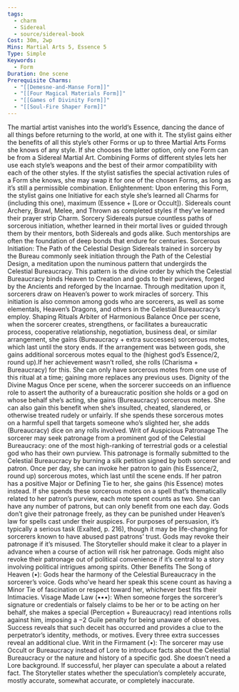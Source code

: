 ```yaml
---
tags:
  - charm
  - Sidereal
  - source/sidereal-book
Cost: 30m, 2wp
Mins: Martial Arts 5, Essence 5
Type: Simple
Keywords:
  - Form
Duration: One scene
Prerequisite Charms:
  - "[[Demesne-and-Manse Form]]"
  - "[[Four Magical Materials Form]]"
  - "[[Games of Divinity Form]]"
  - "[[Soul-Fire Shaper Form]]"
---
```

The martial artist vanishes into the world’s Essence, dancing the dance of all things before returning to the world, at one with it. The stylist gains either the benefits of all this style’s other Forms or up to three Martial Arts Forms she knows of any style. If she chooses the latter option, only one Form can be from a Sidereal Martial Art. Combining Forms of different styles lets her use each style’s weapons and the best of their armor compatibility with each of the other styles. If the stylist satisfies the special activation rules of a Form she knows, she may swap it for one of the chosen Forms, as long as it’s still a permissible combination. Enlightenment: Upon entering this Form, the stylist gains one Initiative for each style she’s learned all Charms for (including this one), maximum (Essence + [Lore or Occult]). Sidereals count Archery, Brawl, Melee, and Thrown as completed styles if they’ve learned their prayer strip Charm. Sorcery Sidereals pursue countless paths of sorcerous initiation, whether learned in their mortal lives or guided through them by their mentors, both Sidereals and gods alike. Such mentorships are often the foundation of deep bonds that endure for centuries. Sorcerous Initiation: The Path of the Celestial Design Sidereals trained in sorcery by the Bureau commonly seek initiation through the Path of the Celestial Design, a meditation upon the numinous pattern that undergirds the Celestial Bureaucracy. This pattern is the divine order by which the Celestial Bureaucracy binds Heaven to Creation and gods to their purviews, forged by the Ancients and reforged by the Incarnae. Through meditation upon it, sorcerers draw on Heaven’s power to work miracles of sorcery. This initiation is also common among gods who are sorcerers, as well as some elementals, Heaven’s Dragons, and others in the Celestial Bureaucracy’s employ. Shaping Rituals Arbiter of Harmonious Balance Once per scene, when the sorcerer creates, strengthens, or facilitates a bureaucratic process, cooperative relationship, negotiation, business deal, or similar arrangement, she gains (Bureaucracy + extra successes) sorcerous motes, which last until the story ends. If the arrangement was between gods, she gains additional sorcerous motes equal to the (highest god’s Essence/2, round up).If her achievement wasn’t rolled, she rolls (Charisma + Bureaucracy) for this. She can only have sorcerous motes from one use of this ritual at a time; gaining more replaces any previous uses. Dignity of the Divine Magus Once per scene, when the sorcerer succeeds on an influence role to assert the authority of a bureaucratic position she holds or a god on whose behalf she’s acting, she gains (Bureaucracy) sorcerous motes. She can also gain this benefit when she’s insulted, cheated, slandered, or otherwise treated rudely or unfairly. If she spends these sorcerous motes on a harmful spell that targets someone who’s slighted her, she adds (Bureaucracy) dice on any rolls involved. Writ of Auspicious Patronage The sorcerer may seek patronage from a prominent god of the Celestial Bureaucracy: one of the most high-ranking of terrestrial gods or a celestial god who has their own purview. This patronage is formally submitted to the Celestial Bureaucracy by burning a silk petition signed by both sorcerer and patron. Once per day, she can invoke her patron to gain (his Essence/2, round up) sorcerous motes, which last until the scene ends. If her patron has a positive Major or Defining Tie to her, she gains (his Essence) motes instead. If she spends these sorcerous motes on a spell that’s thematically related to her patron’s purview, each mote spent counts as two. She can have any number of patrons, but can only benefit from one each day. Gods don’t give their patronage freely, as they can be punished under Heaven’s law for spells cast under their auspices. For purposes of persuasion, it’s typically a serious task (Exalted, p. 216), though it may be life-changing for sorcerers known to have abused past patrons’ trust. Gods may revoke their patronage if it’s misused. The Storyteller should make it clear to a player in advance when a course of action will risk her patronage. Gods might also revoke their patronage out of political convenience if it’s central to a story involving political intrigues among spirits. Other Benefits The Song of Heaven (•): Gods hear the harmony of the Celestial Bureaucracy in the sorcerer’s voice. Gods who’ve heard her speak this scene count as having a Minor Tie of fascination or respect toward her, whichever best fits their Intimacies. Visage Made Law (•••): When someone forges the sorcerer’s signature or credentials or falsely claims to be her or to be acting on her behalf, she makes a special (Perception + Bureaucracy) read intentions rolls against him, imposing a −2 Guile penalty for being unaware of observes. Success reveals that such deceit has occurred and provides a clue to the perpetrator’s identity, methods, or motives. Every three extra successes reveal an additional clue. Writ in the Firmament (•): The sorcerer may use Occult or Bureaucracy instead of Lore to introduce facts about the Celestial Bureaucracy or the nature and history of a specific god. She doesn’t need a Lore background. If successful, her player can speculate a about a related fact. The Storyteller states whether the speculation’s completely accurate, mostly accurate, somewhat accurate, or completely inaccurate. 